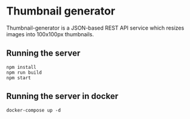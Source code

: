 # Thumbnail generator

Thumbnail-generator is a JSON-based REST API service which resizes images into 100x100px thumbnails.

## Running the server

```properties
npm install
npm run build
npm start
```

## Running the server in docker

```properties
docker-compose up -d
```
